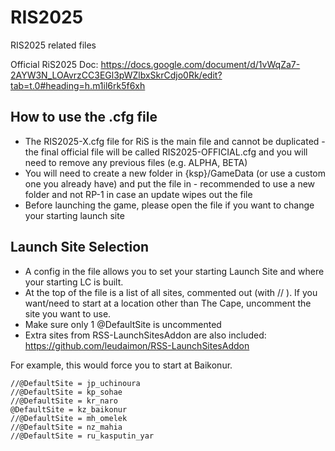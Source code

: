 # RIS2025
RIS2025 related files

Official RiS2025 Doc: https://docs.google.com/document/d/1vWqZa7-2AYW3N_LOAvrzCC3EGl3pWZlbxSkrCdjo0Rk/edit?tab=t.0#heading=h.m1il6rk5f6xh

## How to use the .cfg file

- The RIS2025-X.cfg file for RiS is the main file and cannot be duplicated - the final official file will be called RIS2025-OFFICIAL.cfg and you will need to remove any previous files (e.g. ALPHA, BETA)
- You will need to create a new folder in {ksp}/GameData (or use a custom one you already have) and put the file in - recommended to use a new folder and not RP-1 in case an update wipes out the file
- Before launching the game, please open the file if you want to change your starting launch site
  
## Launch Site Selection
- A config in the file allows you to set your starting Launch Site and where your starting LC is built.
- At the top of the file is a list of all sites, commented out (with // ). If you want/need to start at a location other than The Cape, uncomment the site you want to use.
- Make sure only 1 @DefaultSite is uncommented
- Extra sites from RSS-LaunchSitesAddon are also included: https://github.com/leudaimon/RSS-LaunchSitesAddon

For example, this would force you to start at Baikonur.

	//@DefaultSite = jp_uchinoura
	//@DefaultSite = kp_sohae
	//@DefaultSite = kr_naro
	@DefaultSite = kz_baikonur
	//@DefaultSite = mh_omelek
	//@DefaultSite = nz_mahia
	//@DefaultSite = ru_kasputin_yar
